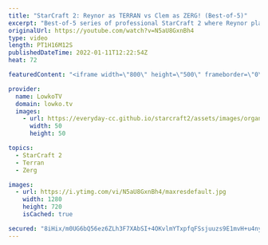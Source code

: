 ```yaml
---
title: "StarCraft 2: Reynor as TERRAN vs Clem as ZERG! (Best-of-5)"
excerpt: "Best-of-5 series of professional StarCraft 2 where Reynor plays as Terran, and Clem plays as the Zerg. This is the first of a series of SC2 pro matches that I am hosting.  Support my work on Patreon: https://www.patreon.com/lowkotv Become a YouTube member: https://lowko.tv/join  My second channel: https://youtube.com/morelowko"
originalUrl: https://youtube.com/watch?v=N5aU8GxnBh4
type: video
length: PT1H16M12S
publishedDateTime: 2022-01-11T12:22:54Z
heat: 72

featuredContent: "<iframe width=\"800\" height=\"500\" frameborder=\"0\" src=\"https://www.youtube.com/embed/N5aU8GxnBh4\" allow=\"accelerometer; autoplay; encrypted-media; gyroscope; picture-in-picture\" allowfullscreen></iframe>"

provider:
  name: LowkoTV
  domain: lowko.tv
  images:
    - url: https://everyday-cc.github.io/starcraft2/assets/images/organizations/lowko.tv-50x50.jpg
      width: 50
      height: 50

topics:
  - StarCraft 2
  - Terran
  - Zerg

images:
  - url: https://i.ytimg.com/vi/N5aU8GxnBh4/maxresdefault.jpg
    width: 1280
    height: 720
    isCached: true

secured: "8iHix/m0UG6bQ56ez6ZLh3F7XAbSI+4OKvlmYTxpfqFSsjuuzs9E1mvH+u4ny2ETBlKk6uWtdcrT69on8t48uCRP08UoWtOJokqPpmLkCNrGIjvGPVR+uTft/5lPYa4tmWhR7U3EnTd9gq1bWYAYu5pisOsdvJt/QhwG1nGG8+6QIWnmcBagREvNy4UNZVCDif3T62KXAJfoXcwONDyl9pQQHdrpH1SkKFiKH3GTSdeAZ5B69rggDWUq5XEk0DMgcThQkgwc/b2jW3NL+46szOY7WcLllcCbsdBPJGTuRyjH0TRTrpFQScPdPJaeBGOeazaBqba8XF0lKAy1OwFK4urb5FOy/vBioSPXF20FhSToYXOj5GGbGH/FFSdqtmoIXKFnyZngJS7rPnr9OCD6kKxzt4fJTX13b8iq2LU95u0=;OaeoELKiNOIgnOINrY7+nQ=="
---
```


